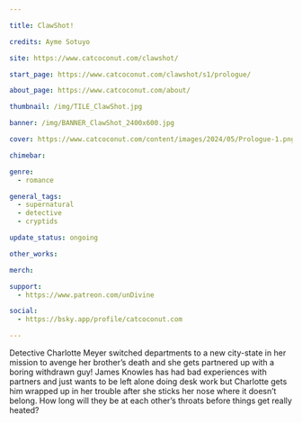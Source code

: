 ```yaml
---

title: ClawShot!

credits: Ayme Sotuyo

site: https://www.catcoconut.com/clawshot/

start_page: https://www.catcoconut.com/clawshot/s1/prologue/

about_page: https://www.catcoconut.com/about/

thumbnail: /img/TILE_ClawShot.jpg

banner: /img/BANNER_ClawShot_2400x600.jpg

cover: https://www.catcoconut.com/content/images/2024/05/Prologue-1.png

chimebar: 

genre: 
  - romance

general_tags: 
  - supernatural
  - detective
  - cryptids

update_status: ongoing

other_works:

merch: 

support: 
  - https://www.patreon.com/unDivine

social: 
  - https://bsky.app/profile/catcoconut.com

---
```


Detective Charlotte Meyer switched departments to a new city-state in her mission to avenge her brother’s death and she gets partnered up with a boring withdrawn guy! James Knowles has had bad experiences with partners and just wants to be left alone doing desk work but Charlotte gets him wrapped up in her trouble after she sticks her nose where it doesn’t belong. How long will they be at each other’s throats before things get really heated?
